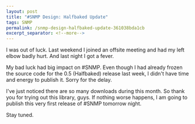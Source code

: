 ```yaml
---
layout: post
title: "#SNMP Design: Halfbaked Update"
tags: SNMP
permalink: /snmp-design-halfbaked-update-361038bda1cb
excerpt_separator: <!--more-->
---
```

I was out of luck. Last weekend I joined an offsite meeting and had my left elbow badly hurt. And last night I got a fever.

My bad luck had big impact on #SNMP. Even though I had already frozen the source code for the 0.5 (Halfbaked) release last week, I didn't have time and energy to publish it. Sorry for the delay.

I've just noticed there are so many downloads during this month. So thank you for trying out this library, guys. If nothing worse happens, I am going to publish this very first release of #SNMP tomorrow night.

Stay tuned.
<!--more-->
